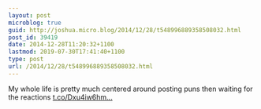 ```yaml
---
layout: post
microblog: true
guid: http://joshua.micro.blog/2014/12/28/t548996889358508032.html
post_id: 39419
date: 2014-12-28T11:20:32+1100
lastmod: 2019-07-30T17:41:40+1100
type: post
url: /2014/12/28/t548996889358508032.html
---
```

My whole life is pretty much centered around posting puns then waiting for the reactions [t.co/Dxu4iw6hm...](http://t.co/Dxu4iw6hmg)
